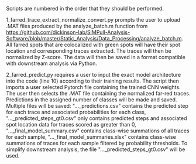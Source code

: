 Scripts are numbered in the order that they should be performed.

1_farred_trace_extract_normalize_convert.py prompts the user to upload .MAT files
produced by the analyze_batch.m function from https://github.com/dickinson-lab/SiMPull-Analysis-Software/blob/master/Static_Analysis/Data_Processing/analyze_batch.m.
All farred spots that are colocalized with green spots will have their spot location 
and corresponding traces extracted. The traces will then be normalized by Z-score. The 
data will then be saved in a format compatible with downstream analysis via Python.

2_farred_predict.py requires a user to input the exact model architecture into the code 
(line 10) according to their training results. The script then imports a 
user selected Pytorch file containing the trained CNN weights. The user then selects the 
.MAT file containing the normalized far-red traces. Predictions in the assigned number
of classes will be made and saved. Multiple files will be saved: "..._predictions.csv" 
contains the predicted step for each trace and associated probabilities for each class, 
"..._predicted_steps_gt0.csv" only contains predicted steps and associated spot location 
data for traces scored as greater than 0, "..._final_model_summary.csv" contains 
class-wise summations of all traces for each sample, "..._final_model_summaries.xlsx" 
contains class-wise summations of traces for each sample filtered by probability thresholds.
To simplify downstream analysis, the file "..._predicted_steps_gt0.csv" will be used.


